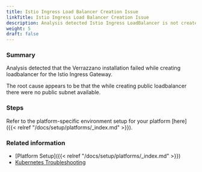 ```yaml
---
title: Istio Ingress Load Balancer Creation Issue  
linkTitle: Istio Ingress Load Balancer Creation Issue
description: Analysis detected Istio Ingress LoadBalancer is not created successfully.
weight: 5
draft: false
---
```


### Summary
Analysis detected that the Verrazzano installation failed while creating loadbalancer for the Istio Ingress Gateway.

The root cause appears to be that the while creating public loadbalancer there were no public subnet available.
### Steps

Refer to the platform-specific environment setup for your platform [here]({{< relref "/docs/setup/platforms/_index.md" >}}).

### Related information
* [Platform Setup]({{< relref "/docs/setup/platforms/_index.md" >}})
* [Kubernetes Troubleshooting](https://kubernetes.io/docs/tasks/debug/)
